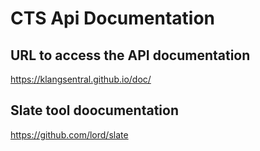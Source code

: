 # CTS Api Documentation

## URL to access the API documentation
https://klangsentral.github.io/doc/

## Slate tool doocumentation
https://github.com/lord/slate 
